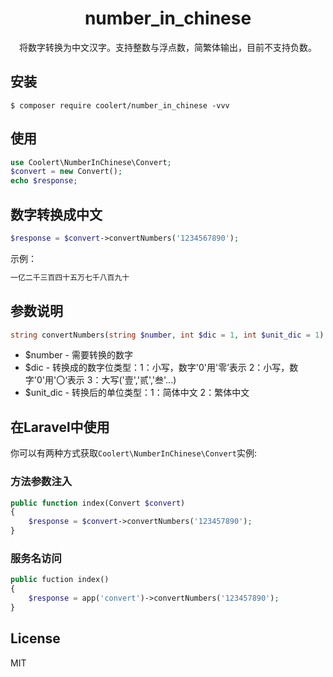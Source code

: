 <h1 align="center"> number_in_chinese </h1>

<p align="center">将数字转换为中文汉字。支持整数与浮点数，简繁体输出，目前不支持负数。</p>


## 安装

```shell
$ composer require coolert/number_in_chinese -vvv
```

## 使用

```php
use Coolert\NumberInChinese\Convert;
$convert = new Convert();
echo $response;
```

## 数字转换成中文

```php
$response = $convert->convertNumbers('1234567890');
```

示例：

```php
一亿二千三百四十五万七千八百九十
```

## 参数说明

```php
string convertNumbers(string $number, int $dic = 1, int $unit_dic = 1)
```

- $number - 需要转换的数字
- $dic - 转换成的数字位类型：1：小写，数字'0'用'零’表示 2：小写，数字'0'用'〇‘表示 3：大写('壹','贰','叁'...)
- $unit_dic - 转换后的单位类型：1：简体中文 2：繁体中文

## 在Laravel中使用

你可以有两种方式获取`Coolert\NumberInChinese\Convert`实例:

### 方法参数注入

```php
public function index(Convert $convert)
{
    $response = $convert->convertNumbers('123457890');
}
```

### 服务名访问

```php
public fuction index()
{
    $response = app('convert')->convertNumbers('123457890');
}
```

## License

MIT